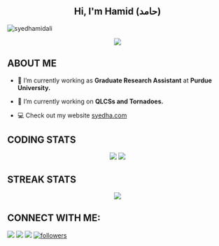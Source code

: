 <h2 align="center">Hi, I'm Hamid (حامد)</h2>

<p align="left"> <img src="https://komarev.com/ghpvc/?username=syedhamidali&label=Profile%20views&color=0e75b6&style=flat" alt="syedhamidali" /> </p>

<div align='center'>
<img src='https://readme-typing-svg.herokuapp.com/?font=ubuntu&color=16A085&center=true&lines=PhD+Student%20@%20Purdue+University;Weather+Enthusiast'/>
</div>

## **ABOUT ME**

- 🔭 I’m currently working as **Graduate Research Assistant** at **Purdue University.**

- 🌱 I’m currently working on **QLCSs and Tornadoes.**

- 💻 Check out my website [syedha.com](https://syedha.com)



## **CODING STATS**
<p align = 'center'>
    <img src='https://github-readme-stats-sigma-five.vercel.app/api?username=syedhamidali&count_private=true&include_all_commits=true&show_icons=true&theme=gotham&hide_border=true&line_height=27'/>
    <img src='https://github-readme-stats-sigma-five.vercel.app/api/top-langs/?username=syedhamidali&show_icons=true&hide=javascript,go,php,html,typescript,css,markdown&theme=gotham&line_height=27&hide_border=true'/>
<!--     <img src='https://github-readme-stats-sigma-five.vercel.app/api/top-langs/?username=syedhamidali&show_icons=true&hide=php,html,typescript,css,markdown&theme=gotham&line_height=27&hide_border=true'/> -->
</p>

## **STREAK STATS**
<p align = 'center'>
    <img src='https://github-readme-streak-stats.herokuapp.com/?user=syedhamidali&theme=gotham&hide_border=true'>
</p>

## **CONNECT WITH ME**:
<p align="left">
<a href = "https://www.linkedin.com/in/hamidrixvi/"><img src="https://img.shields.io/badge/LinkedIn-0077B5?style=for-the-badge&logo=linkedin&logoColor=white"/></a>
<a href = "https://twitter.com/HamidRixvi"><img src="https://img.shields.io/badge/Twitter-1DA1F2?style=for-the-badge&logo=twitter&logoColor=white"/></a>
<a href = "https://www.instagram.com/hamidrixvi/"><img src="https://img.shields.io/badge/Instagram-E4405F?style=for-the-badge&logo=instagram&logoColor=white"/></a>
<a href='https://github.com/syedhamidali?tab=followers'>
   <img alt='followers' title='Follow Me on GitHub' src='https://custom-icon-badges.herokuapp.com/github/followers/syedhamidali?color=236ad3&labelColor=1155ba&style=for-the-badge&logo=person-add&label=Follow&logoColor=white'/>
<br>
</a>





<!-- [![Twitter Badge](https://img.shields.io/twitter/follow/hamidrixvi?style=social)](https://twitter.com/hamidrixvi)
[![LinkedIn](https://img.shields.io/static/v1?label=&message=LinkedIn&color=0077B5&style=flat-square&logo=linkedin)](https://linkedin.com/in/hamidrixvi/)
[![Facebook Badge](https://img.shields.io/badge/Facebook-1877F2?logo=facebook&logoColor=white)](https://facebook.com/hamidrixvi/)
[![Instageam Badge](https://img.shields.io/badge/Instagram-E4405F?logo=instagram&logoColor=white)](https://instagram.com/hamidrixvi)
![Radar](https://raw.githubusercontent.com/syedhamidali/Weather-Radar-PPI-RHI-Plotting-by-PYART/main/project.gif)
<!-- ![myImg](IMG_20200712_150741.png) -->

<!-- ![Stats](https://github-readme-stats.vercel.app/api?username=syedhamidali&show_icons=true&theme=radical) -->
